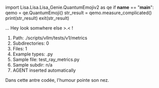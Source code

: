 
import Lisa.Lisa.Lisa_Genie.QuantumEmojiv2 as qe
if __name__ == "__main__":
  qemo = qe.QuantumEmoji()
  str_result = qemo.measure_complicated()
  print(str_result)
  exit(str_result)

... Hey look somwhere else >.< !

1. Path: ./scripts/vllm/tests/v1/metrics
2. Subdirectories: 0
3. Files: 1
4. Example types: .py
5. Sample file: test_ray_metrics.py
6. Sample subdir: n/a
7. AGENT inserted automatically

Dans cette antre codée, l'humour pointe son nez.
